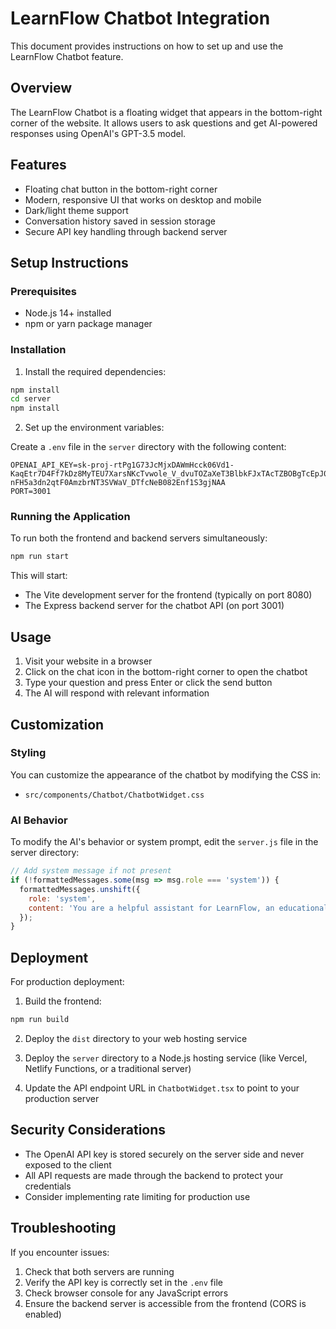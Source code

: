 # LearnFlow Chatbot Integration

This document provides instructions on how to set up and use the LearnFlow Chatbot feature.

## Overview

The LearnFlow Chatbot is a floating widget that appears in the bottom-right corner of the website. It allows users to ask questions and get AI-powered responses using OpenAI's GPT-3.5 model.

## Features

- Floating chat button in the bottom-right corner
- Modern, responsive UI that works on desktop and mobile
- Dark/light theme support
- Conversation history saved in session storage
- Secure API key handling through backend server

## Setup Instructions

### Prerequisites

- Node.js 14+ installed
- npm or yarn package manager

### Installation

1. Install the required dependencies:

```bash
npm install
cd server
npm install
```

2. Set up the environment variables:

Create a `.env` file in the `server` directory with the following content:

```
OPENAI_API_KEY=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
PORT=3001
```

### Running the Application

To run both the frontend and backend servers simultaneously:

```bash
npm run start
```

This will start:
- The Vite development server for the frontend (typically on port 8080)
- The Express backend server for the chatbot API (on port 3001)

## Usage

1. Visit your website in a browser
2. Click on the chat icon in the bottom-right corner to open the chatbot
3. Type your question and press Enter or click the send button
4. The AI will respond with relevant information

## Customization

### Styling

You can customize the appearance of the chatbot by modifying the CSS in:
- `src/components/Chatbot/ChatbotWidget.css`

### AI Behavior

To modify the AI's behavior or system prompt, edit the `server.js` file in the server directory:

```javascript
// Add system message if not present
if (!formattedMessages.some(msg => msg.role === 'system')) {
  formattedMessages.unshift({
    role: 'system',
    content: 'You are a helpful assistant for LearnFlow, an educational platform. Provide concise, accurate information about academic topics, learning resources, and study techniques. Be friendly and supportive.'
  });
}
```

## Deployment

For production deployment:

1. Build the frontend:
```bash
npm run build
```

2. Deploy the `dist` directory to your web hosting service

3. Deploy the `server` directory to a Node.js hosting service (like Vercel, Netlify Functions, or a traditional server)

4. Update the API endpoint URL in `ChatbotWidget.tsx` to point to your production server

## Security Considerations

- The OpenAI API key is stored securely on the server side and never exposed to the client
- All API requests are made through the backend to protect your credentials
- Consider implementing rate limiting for production use

## Troubleshooting

If you encounter issues:

1. Check that both servers are running
2. Verify the API key is correctly set in the `.env` file
3. Check browser console for any JavaScript errors
4. Ensure the backend server is accessible from the frontend (CORS is enabled)